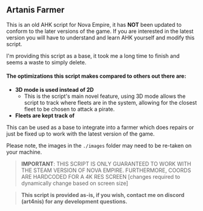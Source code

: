 ## Artanis Farmer

This is an old AHK script for Nova Empire, it has **NOT** been updated to conform to the later versions of the game. If you are interested in the latest version you will have to understand and learn AHK yourself and modify this script.

I'm providing this script as a base, it took me a long time to finish and seems a waste to simply delete.

#### The optimizations this script makes compared to others out there are:
- **3D mode is used instead of 2D**
    - This is the script's main novel feature, using 3D mode allows the script to track where fleets are in the system, allowing for the closest fleet to be chosen to attack a pirate.
- **Fleets are kept track of**


This can be used as a base to integrate into a farmer which does repairs or just be fixed up to work with the latest version of the game.

Please note, the images in the `./images` folder may need to be re-taken on your machine.

> **IMPORTANT**: THIS SCRIPT IS ONLY GUARANTEED TO WORK WITH THE STEAM VERSION OF NOVA EMPIRE. FURTHERMORE, COORDS ARE HARDCODED FOR A 4K RES SCREEN [changes required to dynamically change based on screen size]

> **This script is provided as-is, if you wish, contact me on discord (art4nis) for any development questions.**
